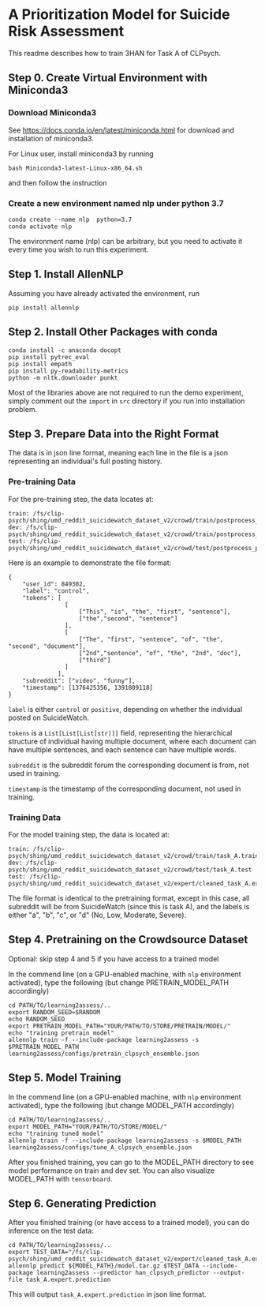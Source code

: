 # A Prioritization Model for Suicide Risk Assessment

This readme describes how to train 3HAN for Task A of CLPsych.

## Step 0. Create Virtual Environment with Miniconda3

### Download Miniconda3

See https://docs.conda.io/en/latest/miniconda.html for download and installation of miniconda3.

For Linux user, install miniconda3 by running

```
bash Miniconda3-latest-Linux-x86_64.sh
```

and then follow the instruction

### Create a new environment named nlp under python 3.7

```
conda create --name nlp  python=3.7
conda activate nlp
```

The environment name (nlp) can be arbitrary, but you need to activate it every time you wish to run this experiment.

## Step 1. Install AllenNLP

Assuming you have already activated the environment, run

```
pip install allennlp
```

## Step 2. Install Other Packages with conda

```
conda install -c anaconda docopt
pip install pytrec_eval
pip install empath
pip install py-readability-metrics
python -m nltk.downloader punkt
```

Most of the libraries above are not required to run the demo experiment, simply comment out the `import` in `src` directory if you run into installation problem.

## Step 3. Prepare Data into the Right Format

The data is in json line format, meaning each line in the file is a json representing an individual's full posting history.

### Pre-training Data

For the pre-training step, the data locates at:

```
train: /fs/clip-psych/shing/umd_reddit_suicidewatch_dataset_v2/crowd/train/postprocess_posts_full_train.jsonl
dev: /fs/clip-psych/shing/umd_reddit_suicidewatch_dataset_v2/crowd/train/postprocess_posts_full_dev.jsonl
test: /fs/clip-psych/shing/umd_reddit_suicidewatch_dataset_v2/crowd/test/postprocess_posts_test_full.jsonl
```

Here is an example to demonstrate the file format:

```
{
    "user_id": 849302, 
    "label": "control", 
    "tokens": [
                [
                    ["This", "is", "the", "first", "sentence"], 
                    ["the","second", "sentence"]
                ],
                [
                    ["The", "first", "sentence", "of", "the", "second", "document"], 
                    ["2nd","sentence", "of", "the", "2nd", "doc"], 
                    ["third"]
                ]
              ],
    "subreddit": ["video", "funny"],
    "timestamp": [1376425356, 1391809118]
}
```

`label` is either `control` or `positive`, depending on whether the individual posted on SuicideWatch.

`tokens` is a `List[List[List[str]]]` field, representing the hierarchical structure of individual having multiple document, where each document can have multiple sentences, and each sentence can have multiple words.

`subreddit` is the subreddit forum the corresponding document is from, not used in training.

`timestamp` is the timestamp of the corresponding document, not used in training.

### Training Data

For the model training step, the data is located at:

```
train: /fs/clip-psych/shing/umd_reddit_suicidewatch_dataset_v2/crowd/train/task_A.train
dev: /fs/clip-psych/shing/umd_reddit_suicidewatch_dataset_v2/crowd/test/task_A.test
test: /fs/clip-psych/shing/umd_reddit_suicidewatch_dataset_v2/expert/cleaned_task_A.expert
```

The file format is identical to the pretraining format, except in this case, all subreddit will be from SuicideWatch (since this is task A), and the labels is either "a", "b", "c", or "d" (No, Low, Moderate, Severe).

## Step 4. Pretraining on the Crowdsource Dataset

Optional: skip step 4 and 5 if you have access to a trained model

In the commend line (on a GPU-enabled machine, with `nlp` environment activated), type the following (but change PRETRAIN_MODEL_PATH accordingly)

```
cd PATH/TO/learning2assess/..
export RANDOM_SEED=$RANDOM
echo RANDOM_SEED
export PRETRAIN_MODEL_PATH="YOUR/PATH/TO/STORE/PRETRAIN/MODEL/"
echo "training pretrain model"
allennlp train -f --include-package learning2assess -s $PRETRAIN_MODEL_PATH learning2assess/configs/pretrain_clpsych_ensemble.json
```

## Step 5. Model Training

In the commend line (on a GPU-enabled machine, with `nlp` environment activated), type the following (but change MODEL_PATH accordingly)

```
cd PATH/TO/learning2assess/..
export MODEL_PATH="YOUR/PATH/TO/STORE/MODEL/"
echo "training tuned model"
allennlp train -f --include-package learning2assess -s $MODEL_PATH learning2assess/configs/tune_A_clpsych_ensemble.json
```

After you finished training, you can go to the MODEL_PATH directory to see model performance on train and dev set. You can also visualize MODEL_PATH with `tensorboard`.

## Step 6. Generating Prediction

After you finished training (or have access to a trained model), you can do inference on the test data:

```
cd PATH/TO/learning2assess/..
export TEST_DATA="/fs/clip-psych/shing/umd_reddit_suicidewatch_dataset_v2/expert/cleaned_task_A.expert"
allennlp predict ${MODEL_PATH}/model.tar.gz $TEST_DATA --include-package learning2assess --predictor han_clpsych_predictor --output-file task_A.expert.prediction
```

This will output `task_A.expert.prediction` in json line format.